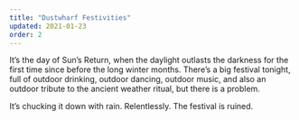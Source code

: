 ```yaml
---
title: "Dustwharf Festivities"
updated: 2021-01-23
order: 2
---
```


It’s the day of Sun’s Return, when the daylight outlasts the darkness for the first time since before the long winter months. There’s a big festival tonight, full of outdoor drinking, outdoor dancing, outdoor music, and also an outdoor tribute to the ancient weather ritual, but there is a problem.

It’s chucking it down with rain. Relentlessly. The festival is ruined.

